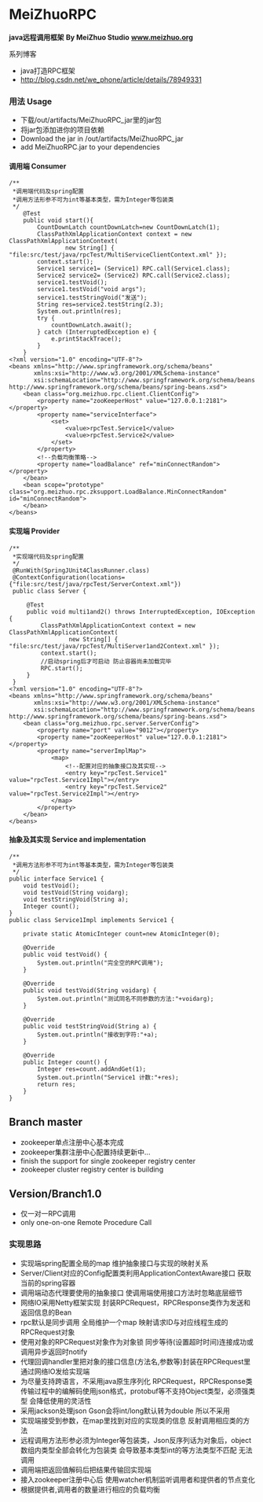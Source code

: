 # MeiZhuoRPC
**java远程调用框架**
**By MeiZhuo Studio**
**www.meizhuo.org**

系列博客
- java打造RPC框架 
- http://blog.csdn.net/we_phone/article/details/78949331

### 用法 Usage
- 下载/out/artifacts/MeiZhuoRPC_jar里的jar包
- 将jar包添加进你的项目依赖
- Download the jar in /out/artifacts/MeiZhuoRPC_jar
- add MeiZhuoRPC.jar to your dependencies

#### 调用端 Consumer
```
/**
 *调用端代码及spring配置
 *调用方法形参不可为int等基本类型，需为Integer等包装类
 */
    @Test
    public void start(){
        CountDownLatch countDownLatch=new CountDownLatch(1);
        ClassPathXmlApplicationContext context = new ClassPathXmlApplicationContext(
                new String[] { "file:src/test/java/rpcTest/MultiServiceClientContext.xml" });
        context.start();
        Service1 service1= (Service1) RPC.call(Service1.class);
        Service2 service2= (Service2) RPC.call(Service2.class);
        service1.testVoid();
        service1.testVoid("void args");
        service1.testStringVoid("发送");
        String res=service2.testString(2.3);
        System.out.println(res);
        try {
            countDownLatch.await();
        } catch (InterruptedException e) {
            e.printStackTrace();
        }
    }
<?xml version="1.0" encoding="UTF-8"?>
<beans xmlns="http://www.springframework.org/schema/beans"
       xmlns:xsi="http://www.w3.org/2001/XMLSchema-instance"
       xsi:schemaLocation="http://www.springframework.org/schema/beans http://www.springframework.org/schema/beans/spring-beans.xsd">
    <bean class="org.meizhuo.rpc.client.ClientConfig">
        <property name="zooKeeperHost" value="127.0.0.1:2181"></property>
        <property name="serviceInterface">
            <set>
                <value>rpcTest.Service1</value>
                <value>rpcTest.Service2</value>
            </set>
        </property>
        <!--负载均衡策略-->
        <property name="loadBalance" ref="minConnectRandom"></property>
    </bean>
    <bean scope="prototype" class="org.meizhuo.rpc.zksupport.LoadBalance.MinConnectRandom" id="minConnectRandom">
    </bean>
</beans>
```
#### 实现端 Provider
```
/**
 *实现端代码及spring配置
 */
 @RunWith(SpringJUnit4ClassRunner.class)
 @ContextConfiguration(locations={"file:src/test/java/rpcTest/ServerContext.xml"})
 public class Server {
 
     @Test
     public void multi1and2() throws InterruptedException, IOException {
         ClassPathXmlApplicationContext context = new ClassPathXmlApplicationContext(
                 new String[] { "file:src/test/java/rpcTest/MultiServer1and2Context.xml" });
         context.start();
         //启动spring后才可启动 防止容器尚未加载完毕
         RPC.start();
     }
 }
<?xml version="1.0" encoding="UTF-8"?>
<beans xmlns="http://www.springframework.org/schema/beans"
       xmlns:xsi="http://www.w3.org/2001/XMLSchema-instance"
       xsi:schemaLocation="http://www.springframework.org/schema/beans http://www.springframework.org/schema/beans/spring-beans.xsd">
    <bean class="org.meizhuo.rpc.server.ServerConfig">
        <property name="port" value="9012"></property>
        <property name="zooKeeperHost" value="127.0.0.1:2181"></property>
        <property name="serverImplMap">
            <map>
                <!--配置对应的抽象接口及其实现-->
                <entry key="rpcTest.Service1" value="rpcTest.Service1Impl"></entry>
                <entry key="rpcTest.Service2" value="rpcTest.Service2Impl"></entry>
            </map>
        </property>
    </bean>
</beans>
```
#### 抽象及其实现 Service and implementation
```
/**
 *调用方法形参不可为int等基本类型，需为Integer等包装类
 */
public interface Service1 {
    void testVoid();
    void testVoid(String voidarg);
    void testStringVoid(String a);
    Integer count();
}
public class Service1Impl implements Service1 {

    private static AtomicInteger count=new AtomicInteger(0);

    @Override
    public void testVoid() {
        System.out.println("完全空的RPC调用");
    }

    @Override
    public void testVoid(String voidarg) {
        System.out.println("测试同名不同参数的方法:"+voidarg);
    }

    @Override
    public void testStringVoid(String a) {
        System.out.println("接收到字符:"+a);
    }

    @Override
    public Integer count() {
        Integer res=count.addAndGet(1);
        System.out.println("Service1 计数:"+res);
        return res;
    }
}
```
## Branch master
- zookeeper单点注册中心基本完成
- zookeeper集群注册中心配置持续更新中...
- finish the support for single zookeeper registry center
- zookeeper cluster registry center is building

## Version/Branch1.0
- 仅一对一RPC调用 
- only one-on-one Remote Procedure Call 

### 实现思路
- 实现端spring配置全局的map 维护抽象接口与实现的映射关系
- Server/Client对应的Config配置类利用ApplicationContextAware接口 获取当前的spring容器
- 调用端动态代理要使用的抽象接口 使调用端使用接口方法时忽略底层细节
- 网络IO采用Netty框架实现 封装RPCRequest，RPCResponse类作为发送和返回信息的Bean
- rpc默认是同步调用 全局维护一个map 映射请求ID与对应线程生成的RPCRequest对象
- 使用对象的RPCRequest对象作为对象锁 同步等待(设置超时时间)连接成功或调用异步返回时notify
- 代理回调handler里把对象的接口信息(方法名,参数等)封装在RPCRequest里通过网络IO发给实现端
- 为尽量支持跨语言，不采用java原生序列化 RPCRequest，RPCResponse类传输过程中的编解码使用json格式，protobuf等不支持Object类型，必须强类型 会降低使用的灵活性
- 采用jackson处理json Gson会将int/long默认转为double 所以不采用
- 实现端接受到参数，在map里找到对应的实现类的信息 反射调用相应类的方法
- 远程调用方法形参必须为Integer等包装类，Json反序列话为对象后，object数组内类型全部会转化为包装类 会导致基本类型int的等方法类型不匹配 无法调用
- 调用端把返回值解码后把结果传输回实现端
- 接入zookeeper注册中心后 使用watcher机制监听调用者和提供者的节点变化
- 根据提供者,调用者的数量进行相应的负载均衡
